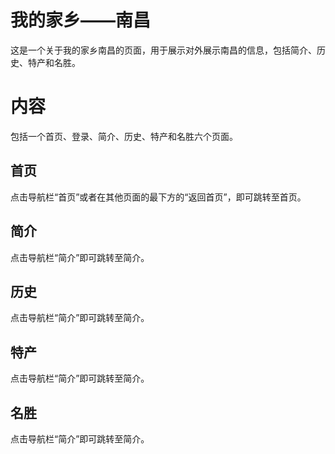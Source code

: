 # 我的家乡——南昌

这是一个关于我的家乡南昌的页面，用于展示对外展示南昌的信息，包括简介、历史、特产和名胜。

# 内容
包括一个首页、登录、简介、历史、特产和名胜六个页面。
## 首页
点击导航栏“首页”或者在其他页面的最下方的“返回首页”，即可跳转至首页。
## 简介
点击导航栏“简介”即可跳转至简介。
## 历史
点击导航栏“简介”即可跳转至简介。
## 特产
点击导航栏“简介”即可跳转至简介。
## 名胜
点击导航栏“简介”即可跳转至简介。
